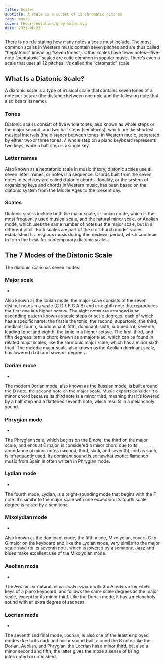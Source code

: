 ```yaml
---
title: Scales
subtitle: A scale is a subset of 12 chromatic pitches
tags: music
cover: theory/notation/gray-notes.svg
date: 2021-08-22
---
```


There is no rule stating how many notes a scale must include. The most common scales in Western music contain seven pitches and are thus called “heptatonic” (meaning “seven tones”). Other scales have fewer notes—five-note “pentatonic” scales are quite common in popular music. There’s even a scale that uses all 12 pitches: it’s called the “chromatic” scale.

## What Is a Diatonic Scale?

A diatonic scale is a type of musical scale that contains seven tones of a note per octave (the distance between one note and the following note that also bears its name).

### Tones
Diatonic scales consist of five whole tones, also known as whole steps or the major second, and two half steps (semitones), which are the shortest musical intervals (the distance between tones) in Western music, separated by either two or three tones. A whole step on a piano keyboard represents two keys, while a half step is a single key.

### Letter names
Also known as a heptatonic scale in music theory, diatonic scales use all seven letter names, or notes in a sequence. Chords built from the seven notes in each key are called diatonic chords. Tonality, or the system of organizing keys and chords in Western music, has been based on the diatonic system from the Middle Ages to the present day.


### Scales
Diatonic scales include both the major scale, or Ionian mode, which is the most frequently used musical scale, and the natural minor scale, or Aeolian mode, which uses the same number of notes as the major scale, but in a different pitch. Both scales are part of the six “church mode” scales established for religious music during the medieval period, which continue to form the basis for contemporary diatonic scales. 

## The 7 Modes of the Diatonic Scale

The diatonic scale has seven modes:



### Major scale
- <chroma-row :tonic="0" chroma="101011010101" />
Also known as the Ionian mode, the major scale consists of the seven distinct notes in a scale (C D E F G A B) and an eighth note that reproduces the first one in a higher octave. The eight notes are arranged in an ascending pattern known as scale steps or scale degrees, each of which has a specific name: the first is the tonic; the second, supertonic; the third, mediant; fourth, subdominant; fifth, dominant; sixth, submediant; seventh, leading tone; and eighth, the tonic in a higher octave. The first, third, and fifth degrees form a chord known as a major triad, which can be found in related major scales, like the harmonic major scale, which has a minor sixth triad. The melodic major scale, also known as the Aeolian dominant scale, has lowered sixth and seventh degrees.

### Dorian mode
- <chroma-row :tonic="0" chroma="101101010110" />
The modern Dorian mode, also known as the Russian mode, is built around the D note, the second note on the major scale. Music experts consider it a minor chord because its third note is a minor third, meaning that it’s lowered by a half step and a flattened seventh note, which results in a melancholy sound.

### Phrygian mode
- <chroma-row :tonic="0" chroma="110101011010" />
The Phrygian scale, which begins on the E note, the third on the major scale, and ends at E major, is considered a minor chord due to its abundance of minor notes (second, third, sixth, and seventh), and as such, is infrequently used. Its dominant sound is somewhat exotic; flamenco music from Spain is often written in Phrygian mode.

### Lydian mode
- <chroma-row :tonic="0" chroma="101010110101" />
The fourth mode, Lydian, is a bright-sounding mode that begins with the F note. It’s similar to the major scale with one exception: its fourth scale degree is raised by a semitone.

### Mixolydian mode
- <chroma-row :tonic="0" chroma="101011010110" />
Also known as the dominant mode, the fifth mode, Mixolydian, covers G to G major on the keyboard and, like the Lydian mode, very similar to the major scale save for its seventh note, which is lowered by a semitone. Jazz and blues make excellent use of the Mixolydian mode.

### Aeolian mode
- <chroma-row :tonic="0" chroma="101101011010" />
The Aeolian, or natural minor mode, opens with the A note on the white keys of a piano keyboard, and follows the same scale degrees as the major scale, except for its minor third. Like the Dorian mode, it has a melancholy sound with an extra degree of sadness.

### Locrian mode
- <chroma-row :tonic="0" chroma="110101101010" />
The seventh and final mode, Locrian, is also one of the least employed modes due to its dark and minor sound built around the B note. Like the Dorian, Aeolian, and Phrygian, the Locrian has a minor third, but also a minor second and fifth; the latter gives the mode a sense of being interrupted or unfinished. 